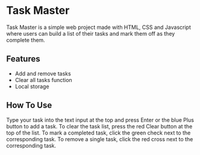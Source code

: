 # Task Master

Task Master is a simple web project made with HTML, CSS and Javascript where users can build a list of their tasks and mark them off as they complete them.

## Features

- Add and remove tasks
- Clear all tasks function
- Local storage

## How To Use

Type your task into the text input at the top and press Enter or the blue Plus button to add a task. To clear the task list, press the red Clear button at the top of the list. To mark a completed task, click the green check next to the corresponding task. To remove a single task, click the red cross next to the corresponding task.
